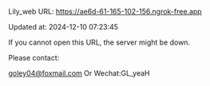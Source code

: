 Lily_web URL: https://ae6d-61-165-102-156.ngrok-free.app

Updated at: 2024-12-10 07:23:45

If you cannot open this URL, the server might be down.

Please contact: 

goley04@foxmail.com Or Wechat:GL_yeaH